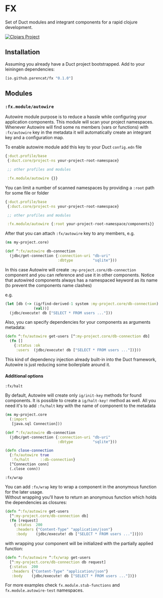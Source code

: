 # FX

Set of Duct modules and integrant components for a rapid clojure development.


[![Clojars Project](https://img.shields.io/clojars/v/io.github.parencat/fx.svg)](https://clojars.org/io.github.parencat/fx)

## Installation

Assuming you already have a Duct project bootstrapped. 
Add to your leiningen dependencies:

```clojure
[io.github.parencat/fx "0.1.0"]
```

## Modules

### `:fx.module/autowire`

Autowire module purpose is to reduce a hassle while configuring your application components. This module will scan your
project namespaces. Whenever Autowire will find some ns members (vars or functions)
with `:fx/autowire` key in the metadata it will automatically create an integrant key and a configuration map.

To enable autowire module add this key to your Duct `config.edn` file

```clojure
{:duct.profile/base
 {:duct.core/project-ns your-project-root-namespace}

 ;; other profiles and modules

 :fx.module/autowire {}}
```

You can limit a number of scanned namespaces by providing a `:root` path for some file or folder

```clojure
{:duct.profile/base
 {:duct.core/project-ns your-project-root-namespace}

 ;; other profiles and modules

 :fx.module/autowire {:root your-project-root-namespace/components}}
```

After that you can attach `:fx/autowire` key to any members, e.g.

```clojure
(ns my-project.core)

(def ^:fx/autowire db-connection
  (jdbc/get-connection {:connection-uri "db-uri"
                        :dbtype         "sqlite"}))
```

In this case Autowire will create `:my-project.core/db-connection` component and you can reference and use
it in other components. Notice that autowired components always has a namespaced keyword as its name 
(to prevent the components name clashes)

e.g.

```clojure
(let [db (-> (ig/find-derived-1 system :my-project.core/db-connection)
             (val))]
  (jdbc/execute! db ["SELECT * FROM users ..."]))
```

Also, you can specify dependencies for your components as arguments metadata:

```clojure
(defn ^:fx/autowire get-users [^:my-project.core/db-connection db]
  (fn []
    {:status :ok
     :users  (jdbc/execute! db ["SELECT * FROM users ..."])}))
```

This kind of dependency injection already built-in into the Duct framework, 
Autowire is just reducing some boilerplate around it.

#### Additional options

`:fx/halt`

By default, Autowire will create only `ig/init-key` methods for found components. 
It is possible to create a `ig/halt-key!` method as well. 
All you need it's to add `:fx/halt` key with the name of component to the metadata 

```clojure
(ns my-project.core
  (:import
   [java.sql Connection]))

(def ^:fx/autowire db-connection
  (jdbc/get-connection {:connection-uri "db-uri"
                        :dbtype         "sqlite"}))

(defn close-connection
  {:fx/autowire true
   :fx/halt     ::db-connection}
  [^Connection conn]
  (.close conn))
```

`:fx/wrap`

You can add `:fx/wrap` key to wrap a component in the anonymous function for the later usage.  
Without wrapping you'll have to return an anonymous function which holds the dependencies as closures:

```clojure
(defn ^:fx/autowire get-users 
  [^:my-project.core/db-connection db]
  (fn [request]
    {:status  200
     :headers {"Content-Type" "application/json"}
     :body    (jdbc/execute! db ["SELECT * FROM users ..."])}))
```

with wrapping your component will be initialized with the partially applied function:

```clojure
(defn ^:fx/autowire ^:fx/wrap get-users
  [^:my-project.core/db-connection db request]
  {:status  200
   :headers {"Content-Type" "application/json"}
   :body    (jdbc/execute! db ["SELECT * FROM users ..."])})
```

For more examples check  `fx.module.stub-functions` and `fx.module.autowire-test` namespaces.
